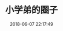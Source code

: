 ---
title: 小学弟的圈子
date: 2018-06-07 22:17:49
type: "link"
top_img: https://gimg2.baidu.com/image_search/src=http%3A%2F%2Finews.gtimg.com%2Fnewsapp_match%2F0%2F11828562230%2F0.jpg&refer=http%3A%2F%2Finews.gtimg.com&app=2002&size=f9999,10000&q=a80&n=0&g=0n&fmt=jpeg?sec=1621216841&t=11c73cfd06b1267fa84257f430ae45d5
---